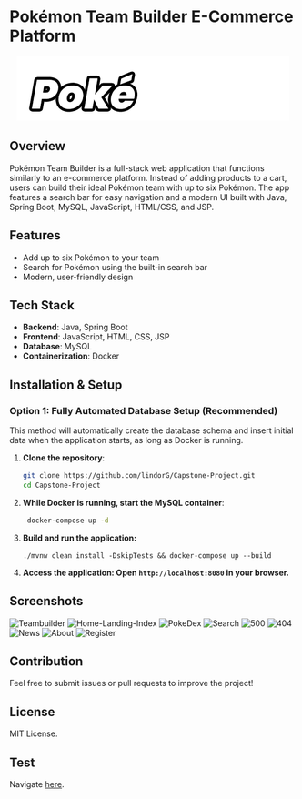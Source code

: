 # Pokémon Team Builder E-Commerce Platform
<p align="center">
  <img src="src/main/webapp/pub/images/logo-animated2.gif" alt="Pokémon Team Builder Logo">
</p>

## Overview
Pokémon Team Builder is a full-stack web application that functions similarly to an e-commerce platform. Instead of adding products to a cart, users can build their ideal Pokémon team with up to six Pokémon. The app features a search bar for easy navigation and a modern UI built with Java, Spring Boot, MySQL, JavaScript, HTML/CSS, and JSP.

## Features
- Add up to six Pokémon to your team
- Search for Pokémon using the built-in search bar
- Modern, user-friendly design

## Tech Stack
- **Backend**: Java, Spring Boot
- **Frontend**: JavaScript, HTML, CSS, JSP
- **Database**: MySQL
- **Containerization**: Docker

## Installation & Setup

### Option 1: Fully Automated Database Setup (Recommended)
This method will automatically create the database schema and insert initial data when the application starts, as long as Docker is running.

1. **Clone the repository**:
   ```sh
   git clone https://github.com/lindorG/Capstone-Project.git
   cd Capstone-Project
    ```
2. **While Docker is running, start the MySQL container**:
   ```sh
    docker-compose up -d
    ```
3. **Build and run the application:**
    ```
   ./mvnw clean install -DskipTests && docker-compose up --build
    ```
4. **Access the application: Open ``http://localhost:8080`` in your browser.**

##  Screenshots

![Teambuilder](https://user-images.githubusercontent.com/97411880/165364251-9bd3ae0e-42c6-4071-be0b-b3fc5f8dca3c.png)
![Home-Landing-Index](https://user-images.githubusercontent.com/97411880/165364191-7ebadd62-a9e7-498b-ae02-63df51be552d.png)
![PokeDex](https://user-images.githubusercontent.com/97411880/165364345-4af40abf-b427-411e-b800-84d93156d9c7.png)
![Search](https://user-images.githubusercontent.com/97411880/165364360-b965a7d7-63a5-4678-b182-c2c5b8b95111.png)
![500](https://user-images.githubusercontent.com/97411880/165364536-67bd9a43-7362-4499-9d4e-15f970424ee7.png)
![404](https://user-images.githubusercontent.com/97411880/165364549-66586c8b-a3ea-49a3-9b6f-d517b407e256.png)
![News](https://user-images.githubusercontent.com/97411880/165364614-d73ef148-735f-4c19-88a5-0a0ac26b88d0.png)
![About](https://user-images.githubusercontent.com/97411880/165364621-f58771e3-1589-43db-8e94-c895f3d76fe5.png)
![Register](https://user-images.githubusercontent.com/97411880/165364632-6524217b-d950-4ab5-acbc-985f29a328ad.png)

## Contribution
Feel free to submit issues or pull requests to improve the project!

## License
MIT License.

## Test

Navigate [here](https://github.com/lindorG/Capstone-Project/tree/master/src/test/java/teksystems/casestudy).
